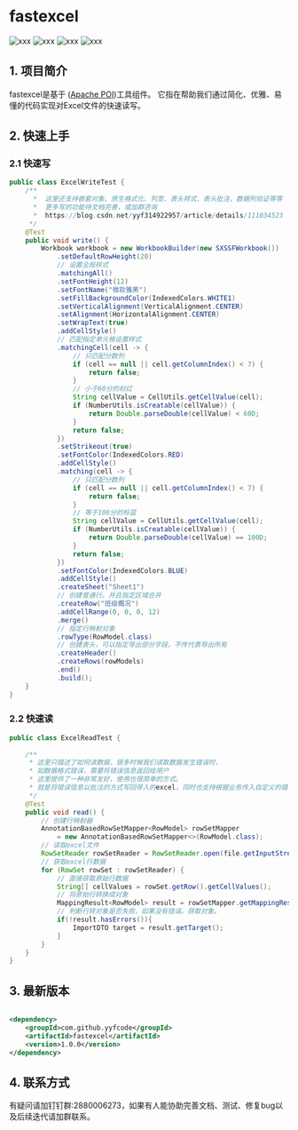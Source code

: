 # fastexcel

![xxx](https://img.shields.io/badge/version-1.0.0-green) ![xxx](https://img.shields.io/badge/jdk-1.8-green)
![xxx](https://img.shields.io/badge/poi-5.0.0-green) ![xxx](https://img.shields.io/badge/spring-5.3.23-green)

## 1. 项目简介

fastexcel是基于 ([Apache POI](https://poi.apache.org/))工具组件。 它指在帮助我们通过简化、优雅、易懂的代码实现对Excel文件的快速读写。

## 2. 快速上手

### 2.1 快速写

```java
public class ExcelWriteTest {
    /**
      *  这里还支持嵌套对象、原生格式化、列宽、表头样式、表头批注、数据列验证等等
      *  更多写的功能待文档完善，或加群咨询
      *  https://blog.csdn.net/yyf314922957/article/details/111034523
     */
	@Test
	public void write() {
		Workbook workbook = new WorkbookBuilder(new SXSSFWorkbook())
			.setDefaultRowHeight(20)
			// 设置全局样式
			.matchingAll()
			.setFontHeight(12)
			.setFontName("微软雅黑")
			.setFillBackgroundColor(IndexedColors.WHITE1)
			.setVerticalAlignment(VerticalAlignment.CENTER)
			.setAlignment(HorizontalAlignment.CENTER)
			.setWrapText(true)
			.addCellStyle()
			// 匹配指定单元格设置样式
			.matchingCell(cell -> {
				// 只匹配分数列
				if (cell == null || cell.getColumnIndex() < 7) {
					return false;
				}
				// 小于60分的标红
				String cellValue = CellUtils.getCellValue(cell);
				if (NumberUtils.isCreatable(cellValue)) {
					return Double.parseDouble(cellValue) < 60D;
				}
				return false;
			})
			.setStrikeout(true)
			.setFontColor(IndexedColors.RED)
			.addCellStyle()
			.matching(cell -> {
				// 只匹配分数列
				if (cell == null || cell.getColumnIndex() < 7) {
					return false;
				}
				// 等于100分的标蓝
				String cellValue = CellUtils.getCellValue(cell);
				if (NumberUtils.isCreatable(cellValue)) {
					return Double.parseDouble(cellValue) == 100D;
				}
				return false;
			})
			.setFontColor(IndexedColors.BLUE)
			.addCellStyle()
			.createSheet("Sheet1")
			// 创建普通行。并且指定区域合并
			.createRow("班级概况")
			.addCellRange(0, 0, 0, 12)
			.merge()
			// 指定行映射对象
			.rowType(RowModel.class)
			// 创建表头，可以指定导出部分字段，不传代表导出所有
			.createHeader()
			.createRows(rowModels)
			.end()
			.build();
	}
}
```

### 2.2 快速读

```java
public class ExcelReadTest {
	
    /**
     * 这里只描述了如何读数据，很多时候我们读取数据发生错误时，
     * 如数据格式错误，需要将错误信息返回给用户
     * 这里提供了一种非常友好，使用也很简单的方式。
     * 就是将错误信息以批注的方式写回导入的excel，同时也支持根据业务传入自定义的错误
     */
	@Test
	public void read() {
		// 创建行映射器
		AnnotationBasedRowSetMapper<RowModel> rowSetMapper
            = new AnnotationBasedRowSetMapper<>(RowModel.class);
		// 读取excel文件
		RowSetReader rowSetReader = RowSetReader.open(file.getInputStream());
		// 获取excel行数据
		for (RowSet rowSet : rowSetReader) {
			// 直接获取原始行数据
			String[] cellValues = rowSet.getRow().getCellValues();
			// 将原始行转换成对象
			MappingResult<RowModel> result = rowSetMapper.getMappingResult(rowSet);
			// 判断行转对象是否失败，如果没有错误。获取对象。
			if(!result.hasErrors()){
				ImportDTO target = result.getTarget();
			}
		}
	}
}
```

## 3. 最新版本

```xml

<dependency>
    <groupId>com.github.yyfcode</groupId>
    <artifactId>fastexcel</artifactId>
    <version>1.0.0</version>
</dependency>
```

## 4. 联系方式

有疑问请加钉钉群:2880006273，如果有人能协助完善文档、测试、修复bug以及后续迭代请加群联系。
